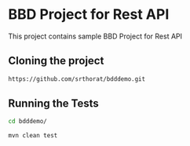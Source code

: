 # BBD Project for Rest API
This project contains sample BBD Project for Rest API

## Cloning the project

```bash
https://github.com/srthorat/bdddemo.git
```

## Running the Tests

```bash
cd bdddemo/

mvn clean test 
```
